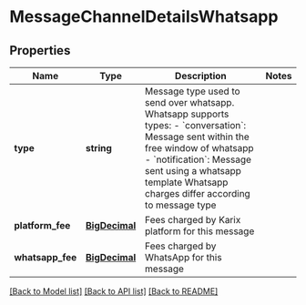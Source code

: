 # MessageChannelDetailsWhatsapp

## Properties
Name | Type | Description | Notes
------------ | ------------- | ------------- | -------------
**type** | **string** | Message type used to send over whatsapp. Whatsapp supports types: - &#x60;conversation&#x60;: Message sent within the free window of whatsapp - &#x60;notification&#x60;: Message sent using a whatsapp template Whatsapp charges differ according to message type | 
**platform_fee** | [**BigDecimal**](BigDecimal.md) | Fees charged by Karix platform for this message | 
**whatsapp_fee** | [**BigDecimal**](BigDecimal.md) | Fees charged by WhatsApp for this message | 

[[Back to Model list]](../README.md#documentation-for-models) [[Back to API list]](../README.md#documentation-for-api-endpoints) [[Back to README]](../README.md)


